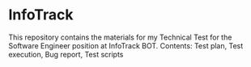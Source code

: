 # InfoTrack
This repository contains the materials for my Technical Test for the Software Engineer position at InfoTrack BOT. Contents: Test plan, Test execution, Bug report, Test scripts
